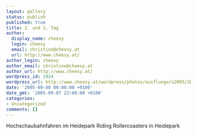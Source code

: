 ```yaml
---
layout: gallery
status: publish
published: true
title: 2. und 3. Tag
author:
  display_name: cheesy
  login: cheesy
  email: christine@cheesy.at
  url: http://www.cheesy.at/
author_login: cheesy
author_email: christine@cheesy.at
author_url: http://www.cheesy.at/
wordpress_id: 1924
wordpress_url: http://www.cheesy.at/wordpress/photos/ausfluege/x2005/2005-september/2-und-3-tag/
date: '2005-09-08 00:00:00 +0100'
date_gmt: '2005-09-07 22:00:00 +0100'
categories:
- Uncategorized
comments: []
---
```

<!--:de-->Hochschaubahnfahren im Heidepark
<!--:--><!--:en-->Riding Rollercoasters in Heidepark
<!--:-->
